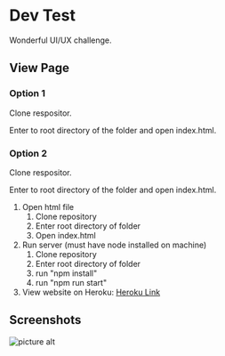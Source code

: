 # Dev Test

Wonderful UI/UX challenge.

## View Page

### Option 1
Clone respositor.

Enter to root directory of the folder and open index.html.

### Option 2
Clone respositor.

Enter to root directory of the folder and open index.html.

1. Open html file
    1. Clone repository
    2. Enter root directory of folder
    3. Open index.html
2. Run server (must have node installed on machine)
    1. Clone repository
    2. Enter root directory of folder
    3. run "npm install"
    4. run "npm run start"
3. View website on Heroku: [Heroku Link](https://tranquil-tor-93687.herokuapp.com/ "Herku Link")

## Screenshots
![picture alt](http://www.brightlightpictures.com/assets/images/portfolio/thethaw_header.jpg)